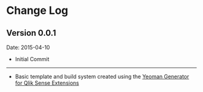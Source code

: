 # Change Log

## Version 0.0.1
Date: 2015-04-10

* Initial Commit

---
* Basic template and build system created using the [Yeoman Generator for Qlik Sense Extensions](https://github.com/stefanwalther/generator-qsExtension)

